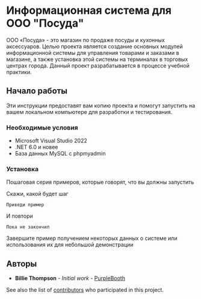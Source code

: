 # Информационная система для ООО "Посуда"

ООО «Посуда» - это магазин по продаже посуды и кухонных аксессуаров. Целью проекта является создание основных модулей информационной системы для управления товарами и заказами в магазине, а также установка этой системы на терминалах в торговых центрах города. Данный проект разрабатывается в процессе учебной практики.

## Начало работы

Эти инструкции предоставят вам копию проекта и помогут запустить на вашем локальном компьютере для разработки и тестирования.

### Необходимые условия

* Microsoft Visual Studio 2022
* .NET 6.0 и новее
* База данных MySQL с phpmyadmin

### Установка

Пошаговая серия примеров, которые говорят, что вы должны запустить

Скажи, какой будет шаг

```
Приведи пример
```

И повтори

```
Пока не закончил
```

Завершите пример получением некоторых данных о системе или использования их для небольшой демонстрации

## Авторы

* **Billie Thompson** - *Initial work* - [PurpleBooth](https://github.com/PurpleBooth)

See also the list of [contributors](https://github.com/your/project/contributors) who participated in this project.
